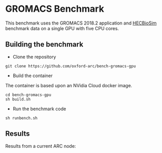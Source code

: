 # GROMACS Benchmark

This benchmark uses the GROMACS 2018.2 application and [HECBioSim](http://www.hecbiosim.ac.uk/gromacs-benchmarks) benchmark data on a single GPU with five CPU cores.

## Building the benchmark

- Clone the repository

```
git clone https://github.com/oxford-arc/bench-gromacs-gpu
```

- Build the container

The container is based upon an NVidia Cloud docker image.

```
cd bench-gromacs-gpu
sh build.sh
```

- Run the benchmark code

```
sh runbench.sh
```

## Results

Results from a current ARC node:
